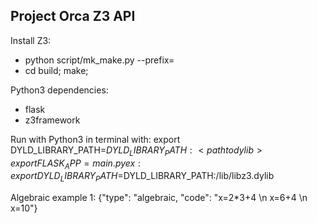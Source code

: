 ## Project Orca Z3 API ##
Install Z3:
- python script/mk_make.py --prefix=<save to location you can access>
- cd build; make;

Python3 dependencies:
- flask
- z3framework

Run with Python3 in terminal with:
export DYLD_LIBRARY_PATH=$DYLD_LIBRARY_PATH:<path to dylib>
export FLASK_APP=main.py
ex: export DYLD_LIBRARY_PATH=$DYLD_LIBRARY_PATH:/lib/libz3.dylib

Algebraic example 1:
{"type": "algebraic, "code": "x=2*3+4 \n x=6+4 \n x=10"}